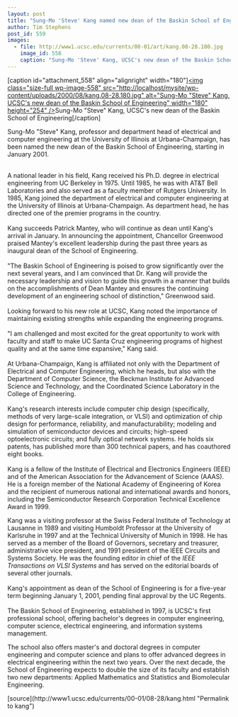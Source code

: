 ```yaml
---
layout: post
title: "Sung-Mo 'Steve' Kang named new dean of the Baskin School of Engineering"
author: Tim Stephens
post_id: 559
images:
  - file: http://www1.ucsc.edu/currents/00-01/art/kang.08-28.180.jpg
    image_id: 558
    caption: "Sung-Mo 'Steve' Kang, UCSC's new dean of the Baskin School of Engineering"
---
```


[caption id="attachment_558" align="alignright" width="180"]<a href="http://localhost/mysite/wp-content/uploads/2000/08/kang.08-28.180.jpg"><img class="size-full wp-image-558" src="http://localhost/mysite/wp-content/uploads/2000/08/kang.08-28.180.jpg" alt="Sung-Mo "Steve" Kang, UCSC's new dean of the Baskin School of Engineering" width="180" height="254" /></a>Sung-Mo "Steve" Kang, UCSC's new dean of the Baskin School of Engineering[/caption]
<p>
  Sung-Mo "Steve" Kang, professor and department head of electrical and computer engineering at the University of Illinois at Urbana-Champaign, has been named the new dean of the Baskin School of Engineering, starting in January 2001.
</p><br>
A national leader in his field, Kang received his Ph.D. degree in electrical engineering from UC Berkeley in 1975. Until 1985, he was with AT&amp;T Bell Laboratories and also served as a faculty member of Rutgers University. In 1985, Kang joined the department of electrical and computer engineering at the University of Illinois at Urbana-Champaign. As department head, he has directed one of the premier programs in the country.<br>
<br>
Kang succeeds Patrick Mantey, who will continue as dean until Kang's arrival in January. In announcing the appointment, Chancellor Greenwood praised Mantey's excellent leadership during the past three years as inaugural dean of the School of Engineering.<br>
<br>
"The Baskin School of Engineering is poised to grow significantly over the next several years, and I am convinced that Dr. Kang will provide the necessary leadership and vision to guide this growth in a manner that builds on the accomplishments of Dean Mantey and ensures the continuing development of an engineering school of distinction," Greenwood said.<br>
<br>
Looking forward to his new role at UCSC, Kang noted the importance of maintaining existing strengths while expanding the engineering programs.<br>
<br>
"I am challenged and most excited for the great opportunity to work with faculty and staff to make UC Santa Cruz engineering programs of highest quality and at the same time expansive," Kang said.<br>
<br>
At Urbana-Champaign, Kang is affiliated not only with the Department of Electrical and Computer Engineering, which he heads, but also with the Department of Computer Science, the Beckman Institute for Advanced Science and Technology, and the Coordinated Science Laboratory in the College of Engineering.<br>
<br>
Kang's research interests include computer chip design (specifically, methods of very large-scale integration, or VLSI) and optimization of chip design for performance, reliability, and manufacturability; modeling and simulation of semiconductor devices and circuits; high-speed optoelectronic circuits; and fully optical network systems. He holds six patents, has published more than 300 technical papers, and has coauthored eight books.<br>
<br>
Kang is a fellow of the Institute of Electrical and Electronics Engineers (IEEE) and of the American Association for the Advancement of Science (AAAS). He is a foreign member of the National Academy of Engineering of Korea and the recipient of numerous national and international awards and honors, including the Semiconductor Research Corporation Technical Excellence Award in 1999.
<p>
  Kang was a visiting professor at the Swiss Federal Institute of Technology at Lausanne in 1989 and visiting Humboldt Professor at the University of Karlsruhe in 1997 and at the Technical University of Munich in 1998. He has served as a member of the Board of Governors, secretary and treasurer, administrative vice president, and 1991 president of the IEEE Circuits and Systems Society. He was the founding editor in chief of the <i>IEEE Transactions on VLSI Systems</i> and has served on the editorial boards of several other journals.<br>
  <br>
  Kang's appointment as dean of the School of Engineering is for a five-year term beginning January 1, 2001, pending final approval by the UC Regents.<br>
  <br>
  The Baskin School of Engineering, established in 1997, is UCSC's first professional school, offering bachelor's degrees in computer engineering, computer science, electrical engineering, and information systems management.
</p>
<p>
  The school also offers master's and doctoral degrees in computer engineering and computer science and plans to offer advanced degrees in electrical engineering within the next two years. Over the next decade, the School of Engineering expects to double the size of its faculty and establish two new departments: Applied Mathematics and Statistics and Biomolecular Engineering.
</p>
<p>

</p>
[source](http://www1.ucsc.edu/currents/00-01/08-28/kang.html "Permalink to kang")
